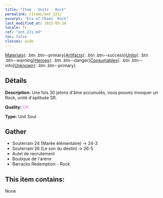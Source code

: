 ```yaml
---
title: "Item - Units - Rock"
permalink: /Items/unt_221/
excerpt: "Era of Chaos  Rock"
last_modified_at: 2021-03-24
locale: fr
ref: "unt_221.md"
toc: false
classes: wide
---
```

 [Materials](/fr/Items/){: .btn .btn--primary}[Artifacts](/fr/Items/Artifacts/){: .btn .btn--success}[Units](/fr/Items/Units/){: .btn .btn--warning}[Heroes](/fr/Items/Heroes/){: .btn .btn--danger}[Consumables](/fr/Items/Consumables/){: .btn .btn--info}[Unknown](/fr/Items/Unknown/){: .btn .btn--primary}

## Détails
 **Description:** Une fois 30 jetons d'âme accumulés, vous pouvez invoquer un Rock, unité d'aptitude SR.

 **Quality:** <span style="color: #DA70D6">OK</span>

 **Type:** Unit Soul

## Gather

*    Souterrain 24 (Marée élémentaire) -> 24-3 
*    Souterrain 26 (Le son du destin) -> 26-5 
*    Autel de recrutement 
*    Boutique de l'arène 
*    Barracks Redemption - Rock 

## This item contains:

  None

